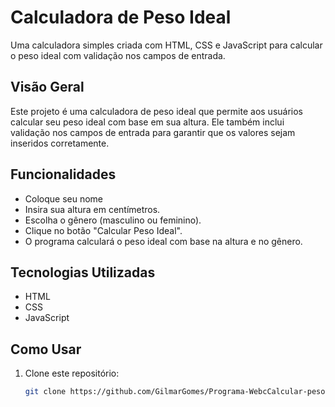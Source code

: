 # Calculadora de Peso Ideal

Uma calculadora simples criada com HTML, CSS e JavaScript para calcular o peso ideal com validação nos campos de entrada.

## Visão Geral

Este projeto é uma calculadora de peso ideal que permite aos usuários calcular seu peso ideal com base em sua altura. Ele também inclui validação nos campos de entrada para garantir que os valores sejam inseridos corretamente.

## Funcionalidades

- Coloque seu nome
- Insira sua altura em centímetros.
- Escolha o gênero (masculino ou feminino).
- Clique no botão "Calcular Peso Ideal".
- O programa calculará o peso ideal com base na altura e no gênero.

## Tecnologias Utilizadas

- HTML
- CSS
- JavaScript

## Como Usar

1. Clone este repositório:

   ```sh
   git clone https://github.com/GilmarGomes/Programa-WebcCalcular-peso-ideal.git
